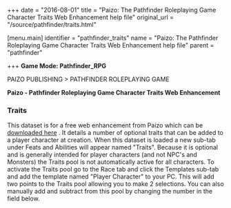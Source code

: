 +++
date = "2016-08-01"
title = "Paizo: The Pathfinder Roleplaying Game Character Traits Web Enhancement help file"
original_url = "/source/pathfinder/traits.html"

[menu.main]
    identifier = "pathfinder_traits"
    name = "Paizo: The Pathfinder Roleplaying Game Character Traits Web Enhancement help file"
    parent = "pathfinder"
    
+++
**Game Mode: Pathfinder\_RPG**

PAIZO PUBLISHING &gt; PATHFINDER ROLEPLAYING GAME

**Paizo - Pathfinder Roleplaying Game Character Traits Web Enhancement**

### Traits

This dataset is for a free web enhancement from Paizo which can be
[downloaded here](http://www.paizo.com/traits) . It details a number of
optional traits that can be added to a player character at creation.
When this dataset is loaded a new sub-tab under Feats and Abilities will
appear named "Traits". Because it is optional and is generally intended
for player characters (and not NPC's and Monsters) the Traits pool is
not automatically active for all characters. To activate the Traits pool
go to the Race tab and click the Templates sub-tab and add the template
named "Player Character" to your PC. This will add two points to the
Traits pool allowing you to make 2 selections. You can also manually add
and subtract from this pool by changing the number in the field below.



